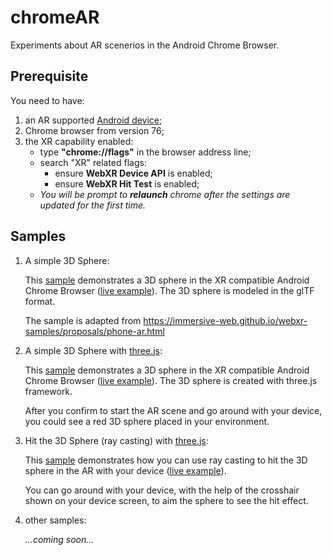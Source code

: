 # chromeAR

Experiments about AR scenerios in the Android Chrome Browser. 
## Prerequisite

You need to have:

1. an AR supported [Android device](https://developers.google.com/ar/discover/supported-devices);
2. Chrome browser from version 76;
3. the XR capability enabled:
    - type <b>"chrome://flags"</b> in the browser address line;
    - search "XR" related flags:
        - ensure <b>WebXR Device API</b> is enabled;
        - ensure <b>WebXR Hit Test</b> is enabled;
    - <i>You will be prompt to <b>relaunch</b> chrome after the settings are updated for the first time. </i>


## Samples

1. A simple 3D Sphere:

    This [sample](Sphere/index.html)  demonstrates a 3D sphere in the XR compatible Android Chrome Browser ([live example](https://muzijunyan.github.io/chromeAR/Sphere/index.html)). The 3D sphere is modeled in the glTF format.

    The sample is adapted from https://immersive-web.github.io/webxr-samples/proposals/phone-ar.html

2. A simple 3D Sphere with [three.js](https://threejs.org/):

    This [sample](Sphere/index3.html) demonstrates a 3D sphere in the XR compatible Android Chrome Browser ([live example](https://muzijunyan.github.io/chromeAR/Sphere/index3.html)). The 3D sphere is created with three.js framework.

    After you confirm to start the AR scene and go around with your device, you could see a red 3D sphere placed in your environment.

3. Hit the 3D Sphere (ray casting) with [three.js](https://threejs.org/):

    This [sample](Sphere/index3_hit_ball.html) demonstrates how you can use ray casting to hit the 3D sphere in the AR with your device ([live example](https://muzijunyan.github.io/chromeAR/Sphere/index3_hit_ball.html)). 
    
    You can go around with your device, with the help of the crosshair shown on your device screen, to aim the sphere to see the hit effect.

4. other samples:

    <i>...coming soon...<i>



